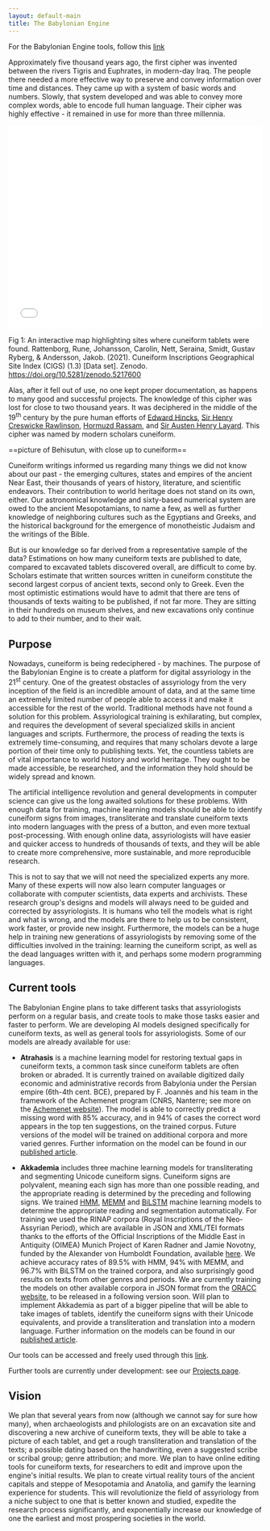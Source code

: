 ```yaml
---
layout: default-main
title: The Babylonian Engine
---
```


For the Babylonian Engine tools, follow this [link](https://babylonian.herokuapp.com/#/)

Approximately five thousand years ago, the first cipher was invented between the rivers Tigris and Euphrates, in modern-day Iraq. The people there needed a more effective way to preserve and convey information over time and distances. They came up with a system of basic words and numbers. Slowly, that system developed and was able to convey more complex words, able to encode full human language. Their cipher was highly effective - it remained in use for more than three millennia.

<style>.embed-container {position: relative; padding-bottom: 80%; height: 0; max-width: 100%;} .embed-container iframe, .embed-container object, .embed-container iframe{position: absolute; top: 0; left: 0; width: 100%; height: 100%;} small{position: absolute; z-index: 40; bottom: 0; margin-bottom: -15px;}</style><div class="embed-container"><iframe width="500" height="400" frameborder="0" scrolling="no" marginheight="0" marginwidth="0" title="ANE-cunei-HeatMap" src="//www.arcgis.com/apps/Embed/index.html?webmap=0d1d589823824487b3825237481824ca&extent=1.2935,16.3724,88.0855,52.5025&home=true&zoom=true&previewImage=false&scale=true&search=true&searchextent=true&legend=true&basemap_toggle=true&alt_basemap=topo&disable_scroll=true&theme=light"></iframe></div>


<script src="https://embed.github.com/view/geojson/DigitalPasts/DigitalPasts.github.io/main/images/BEn/CIGS_v1_3_20210701.geojson?height=500&width=700"></script>

Fig 1: An interactive map highlighting sites where cuneiform tablets were found. Rattenborg, Rune, Johansson, Carolin, Nett, Seraina, Smidt, Gustav Ryberg, & Andersson, Jakob. (2021). Cuneiform Inscriptions Geographical Site Index (CIGS) (1.3) [Data set]. Zenodo. <https://doi.org/10.5281/zenodo.5217600>


Alas, after it fell out of use, no one kept proper documentation, as happens to many good and successful projects. The knowledge of this cipher was lost for close to two thousand years. It was deciphered in the middle of the 19<sup>th</sup> century by the pure human efforts of [Edward Hincks](https://en.wikipedia.org/wiki/Edward_Hincks), [Sir Henry Creswicke Rawlinson](https://en.wikipedia.org/wiki/Sir_Henry_Rawlinson,_1st_Baronet), [Hormuzd Rassam](https://en.wikipedia.org/wiki/Hormuzd_Rassam), and [Sir Austen Henry Layard](https://en.wikipedia.org/wiki/Austen_Henry_Layard). This cipher was named by modern scholars cuneiform. 

==picture of Behisutun, with close up to cuneiform==

Cuneiform writings informed us regarding many things we did not know about our past - the emerging cultures, states and empires of the ancient Near East, their thousands of years of history, literature, and scientific endeavors. Their contribution to world heritage does not stand on its own, either. Our astronomical knowledge and sixty-based numerical system are owed to the ancient Mesopotamians, to name a few, as well as further knowledge of neighboring cultures such as the Egyptians and Greeks, and the historical background for the emergence of monotheistic Judaism and the writings of the Bible. 

But is our knowledge so far derived from a representative sample of the data? Estimations on how many cuneiform texts are published to date, compared to excavated tablets discovered overall, are difficult to come by. Scholars estimate that written sources written in cuneiform constitute the second largest corpus of ancient texts, second only to Greek. Even the most optimistic estimations would have to admit that there are tens of thousands of texts waiting to be published, if not far more. They are sitting in their hundreds on museum shelves, and new excavations only continue to add to their number, and to their wait.

## Purpose

Nowadays, cuneiform is being redeciphered - by machines. The purpose of the Babylonian Engine is to create a platform for digital assyriology in the 21<sup>st</sup> century. One of the greatest obstacles of assyriology from the very inception of the field is an incredible amount of data, and at the same time an extremely limited number of people able to access it and make it accessible for the rest of the world. Traditional methods have not found a solution for this problem. Assyriological training is exhilarating, but complex, and requires the development of several specialized skills in ancient languages and scripts. Furthermore, the process of reading the texts is extremely time-consuming, and requires that many scholars devote a large portion of their time only to publishing texts. Yet, the countless tablets are of vital importance to world history and world heritage. They ought to be made accessible, be researched, and the information they hold should be widely spread and known.

The artificial intelligence revolution and general developments in computer science can give us the long awaited solutions for these problems. With enough data for training, machine learning models should be able to identify cuneiform signs from images, transliterate and translate cuneiform texts into modern languages with the press of a button, and even more textual post-processing. With enough online data, assyriologists will have easier and quicker access to hundreds of thousands of texts, and they will be able to create more comprehensive, more sustainable, and more reproducible research.

This is not to say that we will not need the specialized experts any more. Many of these experts will now also learn computer languages or collaborate with computer scientists, data experts and archivists. These research group's designs and models will always need to be guided and corrected by assyriologists. It is humans who tell the models what is right and what is wrong, and the models are there to help us to be consistent, work faster, or provide new insight. Furthermore, the models can be a huge help in training new generations of assyriologists by removing some of the difficulties involved in the training: learning the cuneiform script, as well as the dead languages written with it, and perhaps some modern programming languages. 

## Current tools

The Babylonian Engine plans to take different tasks that assyriologists perform on a regular basis, and create tools to make those tasks easier and faster to perform. We are developing AI models designed specifically for cuneiform texts, as well as general tools for assyriologists. Some of our models are already available for use: 

- **Atrahasis** is a machine learning model for restoring textual gaps in cuneiform texts, a common task since cuneiform tablets are often broken or abraded. It is currently trained on available digitized daily economic and administrative records from Babylonia under the Persian empire (6th-4th cent. BCE), prepared by F. Joannès and his team in the framework of the Achemenet program (CNRS, Nanterre; see more on the [Achemenet website](http://www.achemenet.com/fr/tree/?/sources-textuelles/textes-par-langues-et-ecritures/babylonien)). The model is able to correctly predict a missing word with 85% accuracy, and in 94% of cases the correct word appears in the top ten suggestions, on the trained corpus. Future versions of the model will be trained on additional corpora and more varied genres. Further information on the model can be found in our [published article](https://www.pnas.org/content/117/37/22743).

- **Akkademia** includes three machine learning models for transliterating and segmenting Unicode cuneiform signs. Cuneiform signs are polyvalent, meaning each sign has more than one possible reading, and the appropriate reading is determined by the preceding and following signs. We trained [HMM](https://en.wikipedia.org/wiki/Hidden_Markov_model), [MEMM](https://en.wikipedia.org/wiki/Maximum-entropy_Markov_model) and [Bi](https://en.wikipedia.org/wiki/Bidirectional_recurrent_neural_networks)[LSTM](https://en.wikipedia.org/wiki/Long_short-term_memory) machine learning models to determine the appropriate reading and segmentation automatically. For training we used the RINAP corpora (Royal Inscriptions of the Neo-Assyrian Period), which are available in JSON and XML/TEI formats thanks to the efforts of the Official Inscriptions of the Middle East in Antiquity (OIMEA) Munich Project of Karen Radner and Jamie Novotny, funded by the Alexander von Humboldt Foundation, available [here](http://oracc.museum.upenn.edu/rinap/). We achieve accuracy rates of 89.5% with HMM, 94% with MEMM, and 96.7% with BiLSTM on the trained corpora, and also surprisingly good results on texts from other genres and periods. We are currently training the models on other available corpora in JSON format from the [ORACC website](http://oracc.museum.upenn.edu/projectlist.html), to be released in a following version soon. Will plan to implement Akkademia as part of a bigger pipeline that will be able to take images of tablets, identify the cuneiform signs with their Unicode equivalents, and provide a transliteration and translation into a modern language. Further information on the models can be found in our [published article](https://journals.plos.org/plosone/article?id=10.1371/journal.pone.0240511).

Our tools can be accessed and freely used through this [link](https://babylonian.herokuapp.com/#/).

Further tools are currently under development: see our [Projects page](projects.html).

## Vision 

We plan that several years from now (although we cannot say for sure how many), when archaeologists and philologists are on an excavation site and discovering a new archive of cuneiform texts, they will be able to take a picture of each tablet, and get a rough transliteration and translation of the texts; a possible dating based on the handwriting, even a suggested scribe or scribal group; genre attribution; and more. We plan to have online editing tools for cuneiform texts, for researchers to edit and improve upon the engine's initial results. We plan to create virtual reality tours of the ancient capitals and steppe of Mesopotamia and Anatolia, and gamify the learning experience for students. This will revolutionize the field of assyriology from a niche subject to one that is better known and studied, expedite the research process significantly, and exponentially increase our knowledge of one the earliest and most prospering societies in the world.
